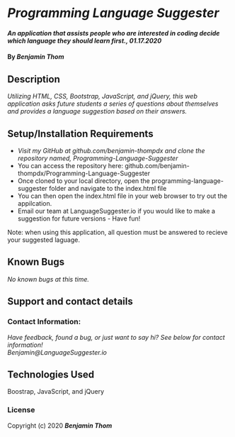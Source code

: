 # _Programming Language Suggester_

#### _An application that assists people who are interested in coding decide which language they should learn first., 01.17.2020_

#### By _**Benjamin Thom**_

## Description

_Utilizing HTML, CSS, Bootstrap, JavaScript, and jQuery, this web application asks future students a series of questions about themselves and provides a language suggestion based on their answers._

## Setup/Installation Requirements

* _Visit my GitHub at github.com/benjamin-thompdx and clone the repository named, Programming-Language-Suggester_
* You can access the repository here: github.com/benjamin-thompdx/Programming-Language-Suggester
* Once cloned to your local directory, open the programming-language-suggester folder and navigate to the index.html file
* You can then open the index.html file in your web browser to try out the appilcation.
* Email our team at LanguageSuggester.io if you would like to make a suggestion for future versions - Have fun!

Note: when using this application, all question must be answered to recieve your suggested laguage.

## Known Bugs

_No known bugs at this time._

## Support and contact details

### Contact Information:
_Have feedback, found a bug, or just want to say hi? See below for contact information!_  
_Benjamin@LanguageSuggester.io_


## Technologies Used

Boostrap, JavaScript, and jQuery

### License

Copyright (c) 2020 **_Benjamin Thom_**